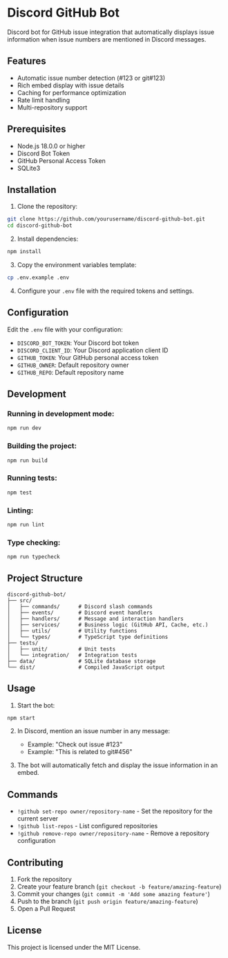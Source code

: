 # Discord GitHub Bot

Discord bot for GitHub issue integration that automatically displays issue information when issue numbers are mentioned in Discord messages.

## Features

- Automatic issue number detection (#123 or git#123)
- Rich embed display with issue details
- Caching for performance optimization
- Rate limit handling
- Multi-repository support

## Prerequisites

- Node.js 18.0.0 or higher
- Discord Bot Token
- GitHub Personal Access Token
- SQLite3

## Installation

1. Clone the repository:
```bash
git clone https://github.com/yourusername/discord-github-bot.git
cd discord-github-bot
```

2. Install dependencies:
```bash
npm install
```

3. Copy the environment variables template:
```bash
cp .env.example .env
```

4. Configure your `.env` file with the required tokens and settings.

## Configuration

Edit the `.env` file with your configuration:

- `DISCORD_BOT_TOKEN`: Your Discord bot token
- `DISCORD_CLIENT_ID`: Your Discord application client ID
- `GITHUB_TOKEN`: Your GitHub personal access token
- `GITHUB_OWNER`: Default repository owner
- `GITHUB_REPO`: Default repository name

## Development

### Running in development mode:
```bash
npm run dev
```

### Building the project:
```bash
npm run build
```

### Running tests:
```bash
npm test
```

### Linting:
```bash
npm run lint
```

### Type checking:
```bash
npm run typecheck
```

## Project Structure

```
discord-github-bot/
├── src/
│   ├── commands/      # Discord slash commands
│   ├── events/        # Discord event handlers
│   ├── handlers/      # Message and interaction handlers
│   ├── services/      # Business logic (GitHub API, Cache, etc.)
│   ├── utils/         # Utility functions
│   └── types/         # TypeScript type definitions
├── tests/
│   ├── unit/          # Unit tests
│   └── integration/   # Integration tests
├── data/              # SQLite database storage
└── dist/              # Compiled JavaScript output
```

## Usage

1. Start the bot:
```bash
npm start
```

2. In Discord, mention an issue number in any message:
   - Example: "Check out issue #123"
   - Example: "This is related to git#456"

3. The bot will automatically fetch and display the issue information in an embed.

## Commands

- `!github set-repo owner/repository-name` - Set the repository for the current server
- `!github list-repos` - List configured repositories
- `!github remove-repo owner/repository-name` - Remove a repository configuration

## Contributing

1. Fork the repository
2. Create your feature branch (`git checkout -b feature/amazing-feature`)
3. Commit your changes (`git commit -m 'Add some amazing feature'`)
4. Push to the branch (`git push origin feature/amazing-feature`)
5. Open a Pull Request

## License

This project is licensed under the MIT License.